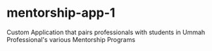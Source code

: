 # mentorship-app-1
Custom Application that pairs professionals with students in Ummah Professional's various Mentorship Programs
